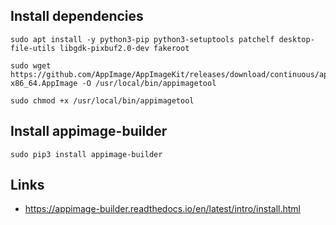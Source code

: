 ## Install dependencies

    sudo apt install -y python3-pip python3-setuptools patchelf desktop-file-utils libgdk-pixbuf2.0-dev fakeroot

    sudo wget https://github.com/AppImage/AppImageKit/releases/download/continuous/appimagetool-x86_64.AppImage -O /usr/local/bin/appimagetool

    sudo chmod +x /usr/local/bin/appimagetool

## Install appimage-builder

    sudo pip3 install appimage-builder


## Links

 - https://appimage-builder.readthedocs.io/en/latest/intro/install.html